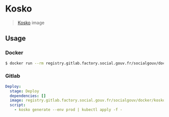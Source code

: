 # Kosko

> [Kosko](https://github.com/tommy351/kosko) image

## Usage

### Docker

```sh
$ docker run --rm registry.gitlab.factory.social.gouv.fr/socialgouv/docker/kosko:<version> kosko --version
```
### Gitlab

```yaml
Deploy:
  stage: Deploy
  dependencies: []
  image: registry.gitlab.factory.social.gouv.fr/socialgouv/docker/kosko:<version>
  script:
    - kosko generate --env prod | kubectl apply -f -
```
